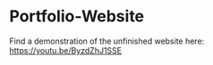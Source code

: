 # Portfolio-Website

Find a demonstration of the unfinished website here: https://youtu.be/ByzdZhJ1SSE
